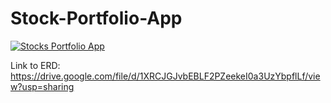<!-- @format -->

# Stock-Portfolio-App

[![Stocks Portfolio App](https://i9.ytimg.com/vi_webp/RxihjXRp7cQ/mqdefault.webp?time=1615272600000&sqp=CJi1nIIG&rs=AOn4CLBGQbd-i_RKksCFj5yXoWUncA8NGA)](https://www.youtube.com/watch?v=RxihjXRp7cQ")


Link to ERD:
https://drive.google.com/file/d/1XRCJGJvbEBLF2PZeekeI0a3UzYbpflLf/view?usp=sharing
